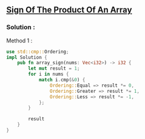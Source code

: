 ## [Sign Of The Product Of An Array](https://leetcode.com/problems/sign-of-the-product-of-an-array)

### Solution :

Method 1 :
```rust
use std::cmp::Ordering;
impl Solution {
    pub fn array_sign(nums: Vec<i32>) -> i32 {
        let mut result = 1;
        for i in nums {
            match i.cmp(&0) {
                Ordering::Equal => result *= 0,
                Ordering::Greater => result *= 1,
                Ordering::Less => result *= -1,
            };
        }

        result
    }
}
```
